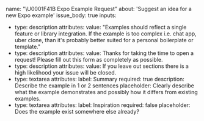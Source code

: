 name: "\U0001F41B Expo Example Request"
about: 'Suggest an idea for a new Expo example'
issue_body: true
inputs:
  - type: description
    attributes:
      value: "Examples should reflect a single feature or library integration. If the example is too complex i.e. chat app, uber clone, than it's probably better suited for a personal boilerplate or template."
  - type: description
    attributes:
      value: Thanks for taking the time to open a request! Please fill out this form as completely as possible.
  - type: description
    attributes:
      value: If you leave out sections there is a high likelihood your issue will be closed.
  - type: textarea
    attributes:
      label: Summary
      required: true
      description: Describe the example in 1 or 2 sentences
      placeholder: Clearly describe what the example demonstrates and possibly how it differs from existing examples.
  - type: textarea
    attributes:
      label: Inspiration
      required: false
      placeholder: Does the example exist somewhere else already?
